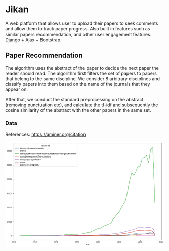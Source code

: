 # Jikan

A web platform that allows user to upload their papers to seek comments and allow them to track paper progress. Also built in features such as similar papers recommendation, and other user engagement features. Django + Ajax + Bootstrap.

## Paper Recommendation

The algorithm uses the abstract of the paper to decide the next paper the reader should read. The algorithm first filters the set of papers to papers that belong to the same discipline. We consider 8 arbitrary disciplines and classify papers into them based on the name of the journals that they appear on.

After that, we conduct the standard preprocessing on the abstract (removing punctuation etc), and calculate the tf-idf and subsequently the cosine similarity of the abstract with the other papers in the same set.

### Data

References: https://aminer.org/citation

![num_paper](https://github.com/onyilam/jikan/blob/master/jikan/num_paper.png)
